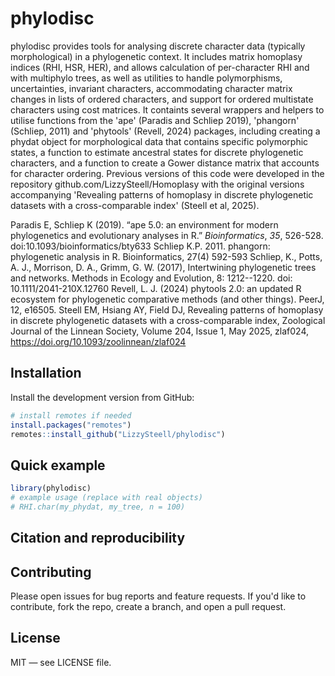 # phylodisc

phylodisc provides tools for analysing discrete character data (typically morphological) in a phylogenetic context. It includes matrix homoplasy indices (RHI, HSR, HER), and allows calculation of per-character RHI and with multiphylo trees, as well as utilities to handle polymorphisms, uncertainties, invariant characters, accommodating character matrix changes in lists of ordered characters, and support for ordered multistate characters using cost matrices. It containts several wrappers and helpers to utilise functions from the 'ape' (Paradis and Schliep 2019), 'phangorn' (Schliep, 2011) and 'phytools' (Revell, 2024) packages, including creating a phydat object for morphological data that contains specific polymorphic states, a function to estimate ancestral states for discrete phylogenetic characters, and a function to create a Gower distance matrix that accounts for character ordering. Previous versions of this code were developed in the repository github.com/LizzySteell/Homoplasy with the original versions accompanying 'Revealing patterns of homoplasy in discrete phylogenetic datasets with a cross-comparable index' (Steell et al, 2025).

Paradis E, Schliep K (2019). “ape 5.0: an environment for modern phylogenetics and evolutionary analyses in R.” _Bioinformatics_, *35*, 526-528. doi:10.1093/bioinformatics/bty633
Schliep K.P. 2011. phangorn: phylogenetic analysis in R. Bioinformatics, 27(4) 592-593
Schliep, K., Potts, A. J., Morrison, D. A., Grimm, G. W. (2017), Intertwining phylogenetic trees and networks. Methods in Ecology and Evolution, 8: 1212--1220. doi: 10.1111/2041-210X.12760
Revell, L. J. (2024) phytools 2.0: an updated R ecosystem for phylogenetic comparative methods (and other things). PeerJ, 12, e16505.
Steell EM, Hsiang AY, Field DJ, Revealing patterns of homoplasy in discrete phylogenetic datasets with a cross-comparable index, Zoological Journal of the Linnean Society, Volume 204, Issue 1, May 2025, zlaf024, https://doi.org/10.1093/zoolinnean/zlaf024


## Installation

Install the development version from GitHub:

```r
# install remotes if needed
install.packages("remotes")
remotes::install_github("LizzySteell/phylodisc")
```

## Quick example

```r
library(phylodisc)
# example usage (replace with real objects)
# RHI.char(my_phydat, my_tree, n = 100)
```

## Citation and reproducibility


## Contributing

Please open issues for bug reports and feature requests. If you'd like to contribute, fork the repo, create a branch, and open a pull request.

## License

MIT — see LICENSE file.
